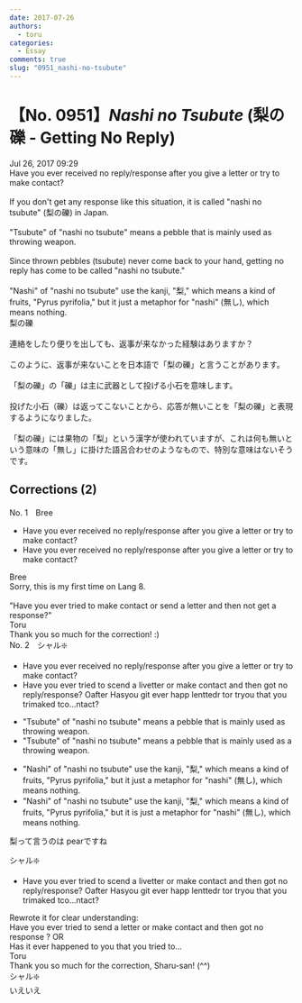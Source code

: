 ```yaml
---
date: 2017-07-26
authors:
  - toru
categories:
  - Essay
comments: true
slug: "0951_nashi-no-tsubute"
---
```


# 【No. 0951】<strong><em>Nashi no Tsubute</strong></em> (梨の礫 - Getting No Reply)
<div class="date">Jul 26, 2017 09:29</div>
<div id="post"><div id="body_show_ori">
Have you ever received no reply/response after you give a letter or try to make contact?<br/><br/>If you don't get any response like this situation, it is called "nashi no tsubute" (梨の礫) in Japan.<br/><br/>"Tsubute" of "nashi no tsubute" means a pebble that is mainly used as throwing weapon.<br/><br/>Since thrown pebbles (tsubute) never come back to your hand, getting no reply has come to be called "nashi no tsubute."<br/><br/>"Nashi" of "nashi no tsubute" use the kanji, "梨," which means a kind of fruits, "Pyrus pyrifolia," but it just a metaphor for "nashi" (無し), which means nothing.
</div></div>

<!-- more -->

<div id="post_ja"><div id="body_show_mo">
梨の礫<br/><br/>連絡をしたり便りを出しても、返事が来なかった経験はありますか？<br/><br/>このように、返事が来ないことを日本語で「梨の礫」と言うことがあります。<br/><br/>「梨の礫」の「礫」は主に武器として投げる小石を意味します。<br/><br/>投げた小石（礫）は返ってこないことから、応答が無いことを「梨の礫」と表現するようになりました。<br/><br/>「梨の礫」には果物の「梨」という漢字が使われていますが、これは何も無いという意味の「無し」に掛けた語呂合わせのようなもので、特別な意味はないそうです。
</div></div>

## Corrections (2)
<div id="block"><div class="first_name"> No. 1　<span class="just_name">Bree</span></div><div id="block2">
<ul class="correction_field">
<li class="incorrect">Have you ever received no reply/response after you give a letter or try to make contact?</li>
<li class="corrected correct">
Have you ever received no reply/response after you give a letter or try to make contact?
</li>
</ul>
</div><div class="name"><span class="just_name">Bree</span><br>
Sorry, this is my first time on Lang 8.<br/><br/>"Have you ever tried to make contact or send a letter and then not get a response?"
</div>
<div class="name"><span class="just_name">Toru</span><br>
Thank you so much for the correction! :)
</div>
</div>
<div id="block"><div class="first_name"> No. 2　<span class="just_name">シャル❇️</span></div><div id="block2">
<ul class="correction_field">
<li class="incorrect">Have you ever received no reply/response after you give a letter or try to make contact?</li>
<li class="corrected correct">
Have you ever <span class="f_red">t</span>r<span class="f_red">i</span>e<span class="f_red">d to s</span><span class="f_gray"><span class="sline">c</span></span>e<span class="f_red">nd a l</span><span class="f_gray"><span class="sline">iv</span></span>e<span class="f_red">tter or make contact an</span>d <span class="f_red">the</span>n<span class="f_red"> g</span>o<span class="f_red">t</span> <span class="f_red">no </span>re<span class="f_gray"><span class="sline">ply/re</span></span>sponse<span class="f_red">?</span> <span class="f_red">O</span><span class="f_gray"><span class="sline">afte</span></span>r <span class="f_red">Has</span><span class="f_gray"><span class="sline">you</span></span> <span class="f_gray"><span class="sline">g</span></span>i<span class="f_red">t e</span>ve<span class="f_red">r</span> <span class="f_red">h</span>a<span class="f_red">pp</span><span class="f_gray"><span class="sline"> l</span></span>e<span class="f_red">n</span><span class="f_gray"><span class="sline">tt</span></span>e<span class="f_red">d</span><span class="f_gray"><span class="sline">r</span></span> <span class="f_red">t</span>o<span class="f_gray"><span class="sline">r</span></span> <span class="f_gray"><span class="sline">tr</span></span>y<span class="f_red">ou</span> t<span class="f_red">hat y</span>o<span class="f_red">u</span> <span class="f_red">tri</span><span class="f_gray"><span class="sline">mak</span></span>e<span class="f_red">d</span> <span class="f_red">t</span><span class="f_gray"><span class="sline">c</span></span>o<span class="f_red">...</span><span class="f_gray"><span class="sline">ntact?</span></span>
</li>
</ul>
<ul class="correction_field">
<li class="incorrect">"Tsubute" of "nashi no tsubute" means a pebble that is mainly used as throwing weapon.</li>
<li class="corrected correct">
"Tsubute" of "nashi no tsubute" means a pebble that is mainly used as <span class="f_red">a </span>throwing weapon.
</li>
</ul>
<ul class="correction_field">
<li class="incorrect">"Nashi" of "nashi no tsubute" use the kanji, "梨," which means a kind of fruits, "Pyrus pyrifolia," but it just a metaphor for "nashi" (無し), which means nothing.</li>
<li class="corrected correct">
"Nashi" of "nashi no tsubute" use the kanji, "梨," which means a kind of fruit<span class="f_gray"><span class="sline">s</span></span>, "Pyrus pyrifolia," but it <span class="f_red">is </span>just a metaphor for "nashi" (無し), which means nothing.
</li>
</ul>
<p class="comment_small">
 梨って言うのは pearですね
</p>

</div><div class="name"><span class="just_name">シャル❇️</span><br><div class="quote_field"><ul class="correction_field">
<li class="corrected correct">
Have you ever <span class="f_red">t</span>r<span class="f_red">i</span>e<span class="f_red">d to s</span><span class="f_gray"><span class="sline">c</span></span>e<span class="f_red">nd a l</span><span class="f_gray"><span class="sline">iv</span></span>e<span class="f_red">tter or make contact an</span>d <span class="f_red">the</span>n<span class="f_red"> g</span>o<span class="f_red">t</span> <span class="f_red">no </span>re<span class="f_gray"><span class="sline">ply/re</span></span>sponse<span class="f_red">?</span> <span class="f_red">O</span><span class="f_gray"><span class="sline">afte</span></span>r <span class="f_red">Has</span><span class="f_gray"><span class="sline">you</span></span> <span class="f_gray"><span class="sline">g</span></span>i<span class="f_red">t e</span>ve<span class="f_red">r</span> <span class="f_red">h</span>a<span class="f_red">pp</span><span class="f_gray"><span class="sline"> l</span></span>e<span class="f_red">n</span><span class="f_gray"><span class="sline">tt</span></span>e<span class="f_red">d</span><span class="f_gray"><span class="sline">r</span></span> <span class="f_red">t</span>o<span class="f_gray"><span class="sline">r</span></span> <span class="f_gray"><span class="sline">tr</span></span>y<span class="f_red">ou</span> t<span class="f_red">hat y</span>o<span class="f_red">u</span> <span class="f_red">tri</span><span class="f_gray"><span class="sline">mak</span></span>e<span class="f_red">d</span> <span class="f_red">t</span><span class="f_gray"><span class="sline">c</span></span>o<span class="f_red">...</span><span class="f_gray"><span class="sline">ntact?</span></span>
</li>
</ul></div>
Rewrote it for clear understanding:<br/>Have you ever tried to send a letter or make contact and then got no response ? OR<br/>Has it ever happened to you that you tried to...
</div>
<div class="name"><span class="just_name">Toru</span><br>
Thank you so much for the correction, Sharu-san! (^^)
</div>
<div class="name"><span class="just_name">シャル❇️</span><br>
いえいえ
</div>
</div>
